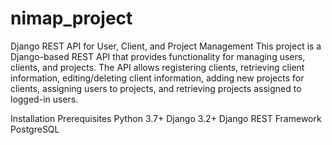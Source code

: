 # nimap_project
 Django REST API for User, Client, and Project Management
This project is a Django-based REST API that provides functionality for managing users, clients, and projects. The API allows registering clients, retrieving client information, editing/deleting client information, adding new projects for clients, assigning users to projects, and retrieving projects assigned to logged-in users.

Installation
Prerequisites
Python 3.7+
Django 3.2+
Django REST Framework
PostgreSQL

